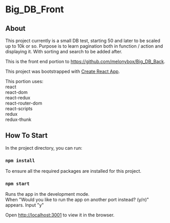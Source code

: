 # Big_DB_Front

## About

This project currently is a small DB test, starting 50 and later to be scaled up to 10k or so. Purpose is to learn pagination both in function / action and displaying it. With sorting and search to be added after.

This is the front end portion to https://github.com/melonybox/Big_DB_Back.

This project was bootstrapped with [Create React App](https://github.com/facebook/create-react-app).

This portion uses:<br>
react<br>
react-dom<br>
react-redux<br>
react-router-dom<br>
react-scripts<br>
redux<br>
redux-thunk<br>

## How To Start

In the project directory, you can run:

### `npm install`

To ensure all the required packages are installed for this project.

### `npm start`

Runs the app in the development mode.<br>
When "Would you like to run the app on another port instead? (y/n)" appears.
Input "y"

Open [http://localhost:3001](http://localhost:3001) to view it in the browser.
